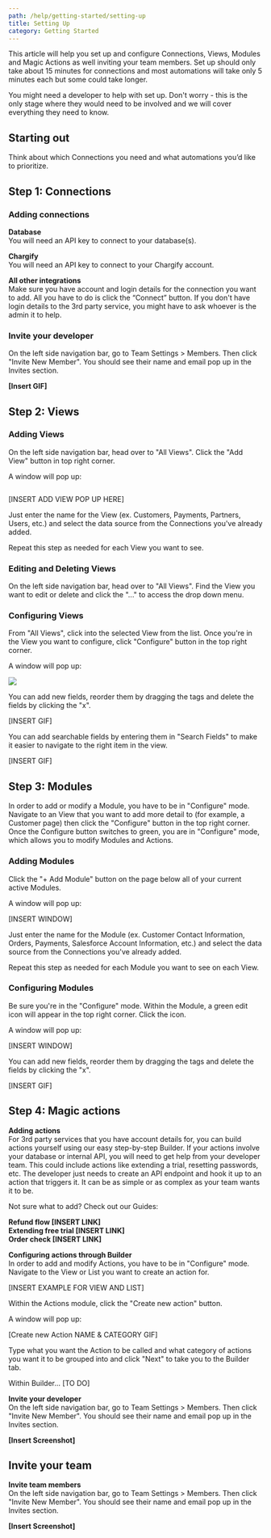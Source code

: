 ```yaml
---
path: /help/getting-started/setting-up
title: Setting Up
category: Getting Started
---
```

This article will help you set up and configure Connections, Views, Modules and Magic Actions as well inviting your team members. Set up should only take about 15 minutes for connections and most automations will take only 5 minutes each but some could take longer.

You might need a developer to help with set up. Don't worry - this is the only stage where they would need to be involved and we will cover everything they need to know.

## Starting out

Think about which Connections you need and what automations you’d like to prioritize.

## Step 1: Connections

### Adding connections

**Database**\
You will need an API key to connect to your database(s).

**Chargify**\
You will need an API key to connect to your Chargify account.

**All other integrations**\
Make sure you have account and login details for the connection you want to add. All you have to do is click the “Connect” button. If you don't have login details to the 3rd party service, you might have to ask whoever is the admin it to help.

### Invite your developer

On the left side navigation bar, go to Team Settings > Members. Then click "Invite New Member". You should see their name and email pop up in the Invites section.

**\[Insert GIF]**

## Step 2: Views

### Adding Views

On the left side navigation bar, head over to "All Views". Click the "Add View" button in top right corner.

A window will pop up:

![]()


\[INSERT ADD VIEW POP UP HERE]

Just enter the name for the View (ex. Customers, Payments, Partners, Users, etc.) and select the data source from the Connections you've already added.

Repeat this step as needed for each View you want to see.

### Editing and Deleting Views

On the left side navigation bar, head over to "All Views". Find the View you want to edit or delete and click the "..." to access the drop down menu.

### Configuring Views

From "All Views", click into the selected View from the list. Once you're in the View you want to configure, click "Configure" button in the top right corner.

A window will pop up:

![](/assets/screen-shot-2018-07-09-at-3.05.57-pm.png)

You can add new fields, reorder them by dragging the tags and delete the fields by clicking the "x".

\[INSERT GIF]

You can add searchable fields by entering them in "Search Fields" to make it easier to navigate to the right item in the view.

\[INSERT GIF]

## Step 3: Modules

In order to add or modify a Module, you have to be in "Configure" mode. Navigate to an View that you want to add more detail to (for example, a Customer page) then click the "Configure" button in the top right corner. Once the Configure button switches to green, you are in "Configure" mode, which allows you to modify Modules and Actions.

### Adding Modules

Click the "+ Add Module" button on the page below all of your current active Modules.

A window will pop up:

\[INSERT WINDOW]

Just enter the name for the Module (ex. Customer Contact Information, Orders, Payments, Salesforce Account Information, etc.) and select the data source from the Connections you've already added.

Repeat this step as needed for each Module you want to see on each View.

### Configuring Modules

Be sure you're in the "Configure" mode. Within the Module, a green edit icon will appear in the top right corner. Click the icon.

A window will pop up:

\[INSERT WINDOW]

You can add new fields, reorder them by dragging the tags and delete the fields by clicking the "x".

\[INSERT GIF]

## Step 4: Magic actions

**Adding actions**\
For 3rd party services that you have account details for, you can build actions yourself using our easy step-by-step Builder. If your actions involve your database or internal API, you will need to get help from your developer team. This could include actions like extending a trial, resetting passwords, etc. The developer just needs to create an API endpoint and hook it up to an action that triggers it. It can be as simple or as complex as your team wants it to be.

Not sure what to add? Check out our Guides:

**Refund flow \[INSERT LINK]**\
**Extending free trial \[INSERT LINK]**\
**Order check \[INSERT LINK]**

**Configuring actions through Builder**\
In order to add and modify Actions, you have to be in "Configure" mode. Navigate to the View or List you want to create an action for.

\[INSERT EXAMPLE FOR VIEW AND LIST]

Within the Actions module, click the "Create new action" button.

A window will pop up:

\[Create new Action NAME & CATEGORY GIF]

Type what you want the Action to be called and what category of actions you want it to be grouped into and click "Next" to take you to the Builder tab.

Within Builder...
\[TO DO]

**Invite your developer**\
On the left side navigation bar, go to Team Settings > Members. Then click "Invite New Member". You should see their name and email pop up in the Invites section.

**\[Insert Screenshot]**

## Invite your team

**Invite team members**\
On the left side navigation bar, go to Team Settings > Members. Then click "Invite New Member". You should see their name and email pop up in the Invites section.

**\[Insert Screenshot]**
